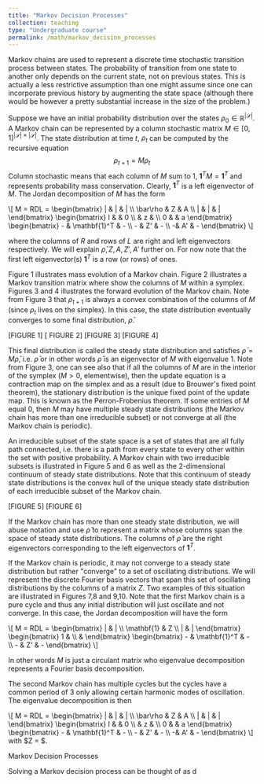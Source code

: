 ```yaml
---
title: "Markov Decision Processes"
collection: teaching
type: "Undergraduate course"
permalink: /math/markov_decision_processes
---
```



Markov chains are used to represent a discrete time stochastic transition process between states.  The probability of transition from one state to another only depends on the current state, not on previous states.  This is actually a less restrictive assumption than one might assume since one can incorporate previous history by augmenting the state space (although there would be however a pretty substantial increase in the size of the problem.)


Suppose we have an initial probability distribution over the states $\rho_0 \in \mathbb{R}^{|\mathcal{S}|}$.  A Markov chain can be represented by a column stochastic matrix $M \in [0,1]^{|\mathcal{S}|\times|\mathcal{S}|}$.  The state distribution at time $t$, $\rho_t$ can be computed by the recursive equation
$$ \rho_{t+1} = M \rho_t $$
Column stochastic means that each column of $M$ sum to $1$, $\mathbf{1}^TM = \mathbf{1}^T$ and represents probability mass conservation.  Clearly, $\mathbf{1}^T$ is a left eigenvector of $M$.   The Jordan decomposition of $M$ has the form

\\[
M = RDL  =
\begin{bmatrix} | & | & | \\\\ \bar\rho & Z  & A \\\\ | & | & | \end{bmatrix}
\begin{bmatrix} I &  &  0 \\\\  & z  &  \\\\ 0 &  & a \end{bmatrix}
\begin{bmatrix} - & \mathbf{1}^T & - \\\\ - & Z'  & - \\\\ -& A' & - \end{bmatrix}
\\]

where the columns of $R$ and rows of $L$ are right and left eigenvectors respectively.  We will explain $\bar\rho, Z,A, Z',A'$ further on.  For now note that the first left eigenvector(s) $\mathbf{1}^T$ is a row (or rows) of ones.  


Figure 1 illustrates mass evolution of a Markov chain.  Figure 2 illustrates a Markov transition matrix where show the columns of $M$ within a symplex.    Figures 3 and 4 illustrates the forward evolution of the Markov chain.  Note from Figure 3 that $\rho_{t+1}$ is always a convex combination of the columns of $M$ (since $\rho_t$ lives on the simplex).  In this case, the state distribution eventually converges to some final distribution, $\bar{\rho}$.  

[FIGURE 1] [ FIGURE 2] 
[FIGURE 3] [FIGURE 4]

This final distribution is called the steady state distribution and satisfies $\bar{\rho} = M\bar{\rho}$, i.e. $\bar{\rho}$ or in other words $\bar{\rho}$ is an eigenvector of $M$ with eigenvalue $1$.   Note from Figure 3, one can see also that if all the columns of $M$ are in the interior of the symplex ($M > 0$, elementwise), then the update equation is a contraction map on the simplex and as a result (due to Brouwer's fixed point theorem), the stationary distribution is the unique fixed point of the update map.  This is known as the Perron-Frobenius theorem.  If some entries of $M$ equal 0, then $M$ may have multiple steady state distributions (the Markov chain has more than one irreducible subset) or not converge at all (the Markov chain is periodic).  

An irreducible subset of the state space is a set of states that are all fully path connected, i.e. there is a path from every state to every other within the set with positive probability.   A Markov chain with two irreducible subsets is illustrated in Figure 5 and 6 as well as the 2-dimensional continuum of steady state distributions.  Note that this continuum of steady state distributions is the convex hull of the unique steady state distribution of each irreducible subset of the Markov chain.  

[FIGURE 5] [FIGURE 6]

If the Markov chain has more than one steady state distribution, we will abuse notation and use $\bar{\rho}$ to represent a matrix whose columns span the space of steady state distributions.  The columns of $\bar{\rho}$ are the right eigenvectors corresponding to the left eigenvectors of $\mathbf{1}^T$.  
    
If the Markov chain is periodic, it may not converge to a steady state distribution but rather "converge" to a set of oscillating distributions.  We will represent the discrete Fourier basis vectors that span this set of oscillating distributions by the columns of a matrix $Z$.  Two examples of this situation are illustrated in Figures 7,8 and 9,10.  Note that the first Markov chain is a pure cycle and thus any initial distribution will just oscillate and not converge.  In this case, the Jordan decomposition will have the form

\\[
M = RDL  =
\begin{bmatrix} | & |  \\\\ \mathbf{1} & Z  \\\\ | & |  \end{bmatrix}
\begin{bmatrix} 1 &  \\\\  &   \end{bmatrix}
\begin{bmatrix} - & \mathbf{1}^T & - \\\\ - & Z'  & - \end{bmatrix}
\\]

In other words $M$ is just a circulant matrix who eigenvalue decomposition represents a Fourier basis decomposition.  

The second Markov chain has multiple cycles but the cycles have a common period of 3 only allowing certain harmonic modes of oscillation.  The eigenvalue decomposition is then

\\[
M = RDL  =
\begin{bmatrix} | & | & | \\\\ \bar\rho & Z  & A \\\\ | & | & | \end{bmatrix}
\begin{bmatrix} I &  &  0 \\\\  & z  &  \\\\ 0 &  & a \end{bmatrix}
\begin{bmatrix} - & \mathbf{1}^T & - \\\\ - & Z'  & - \\\\ -& A' & - \end{bmatrix}
\\]
with $Z = $.  



Markov Decision Processes

Solving a Markov decision process can be thought of as d

